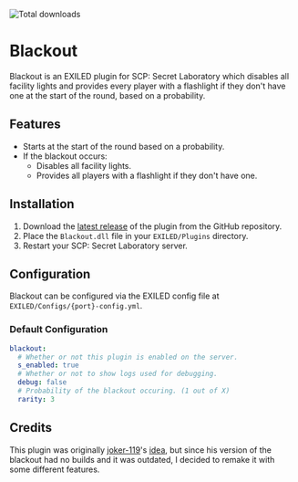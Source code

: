 ![Total downloads](https://img.shields.io/github/downloads/x0jony/Blackout/total)

# Blackout
Blackout is an EXILED plugin for SCP: Secret Laboratory which disables all facility lights and provides every player with a flashlight if they don't have one at the start of the round, based on a probability.

## Features
- Starts at the start of the round based on a probability.
- If the blackout occurs:
  - Disables all facility lights.
  - Provides all players with a flashlight if they don't have one.

## Installation
1. Download the [latest release](https://github.com/x0jony/Blackout/releases/latest) of the plugin from the GitHub repository.
2. Place the `Blackout.dll` file in your `EXILED/Plugins` directory.
3. Restart your SCP: Secret Laboratory server.

## Configuration
Blackout can be configured via the EXILED config file at `EXILED/Configs/{port}-config.yml`.

### Default Configuration
```yaml
blackout:
  # Whether or not this plugin is enabled on the server.
  s_enabled: true
  # Whether or not to show logs used for debugging.
  debug: false
  # Probability of the blackout occuring. (1 out of X)
  rarity: 3
```

## Credits
This plugin was originally [joker-119](https://github.com/joker-119)'s [idea](https://github.com/joker-119/SCPSL-Gamemodes), but since his version of the blackout had no builds and it was outdated, I decided to remake it with some different features.